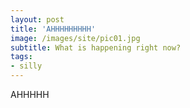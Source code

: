 ```yaml
---
layout: post
title: 'AHHHHHHHHH'
image: /images/site/pic01.jpg
subtitle: What is happening right now?
tags:
- silly
---
```

AHHHHH
